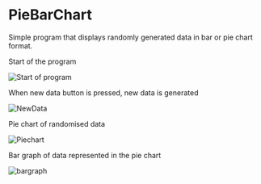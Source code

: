 # PieBarChart

Simple program that displays randomly generated data in bar or pie chart format. 

Start of the program

![Start of program](http://i.imgur.com/O8dlDcZ.png)

When new data button is pressed, new data is generated

![NewData](http://i.imgur.com/7Zj1sAx.png)

Pie chart of randomised data

![Piechart](http://i.imgur.com/2P9r4tc.png)

Bar graph of data represented in the pie chart

![bargraph](http://i.imgur.com/4ZBnljQ.png)
